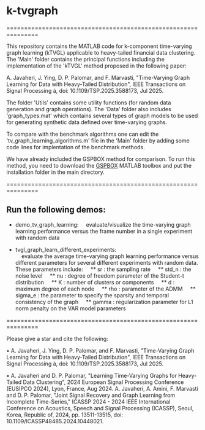 # k-tvgraph
===============================================================

This repository contains the MATLAB code for 
k-component time-varying graph learning (kTVGL) 
applicable to heavy-tailed financial data clustering. 
The 'Main' folder contains the principal functions 
including the implementation of the 'kTVGL' method proposed 
in  the following paper: 

A. Javaheri, J. Ying, D. P. Palomar, and F. Marvasti, 
"Time-Varying Graph Learning for Data with Heavy-Tailed Distribution",
IEEE Transactions on Signal Processing ȧ, doi: 10.1109/TSP.2025.3588173, Jul 2025.

The folder 'Utils' contains some utility functions 
(for random data generation and graph operations). 
The 'Data' folder also includes 'graph_types.mat' which 
contains several types of graph models to be used for 
generating synthetic data defined over time-varying graphs.

To compare with the benchmark algorithms one can edit the 
'tv_graph_learning_algorithms.m' file in the 'Main' folder by adding
some code lines for implentation of the benchmark methods.

We have already included the GSPBOX method for comparison. 
To run this method, you need to download the [GSPBOX](https://github.com/epfl-lts2/gspbox)
MATLAB toolbox and put the installation folder in the main directory.  

===============================================================

Run the following demos:
-----------------------------------
* demo_tv_graph_learning:
&nbsp;&nbsp;&nbsp; evaluate/visualize the time-varying graph learning performance versus the frame number
in a single experiment with random data


* tvgl_graph_learn_different_experiments:    
&nbsp;&nbsp;&nbsp; evaluate the average time-varying graph learning performance versus different parameters for 
several different experiments with random data. 
These parameters include:
&nbsp;&nbsp;&nbsp; ** sr          : the sampling rate 
&nbsp;&nbsp;&nbsp; ** std_n       : the noise level
&nbsp;&nbsp;&nbsp; ** nu          : degree of freedom parameter of the Student-t distribution
&nbsp;&nbsp;&nbsp; ** K           : number of clusters or components
&nbsp;&nbsp;&nbsp; ** d           : maximum degree of each node
&nbsp;&nbsp;&nbsp; ** rho         : parameter of the ADMM
&nbsp;&nbsp;&nbsp; ** sigma_e     : the parameter to specify the sparsity and temporal consistency of the graph
&nbsp;&nbsp;&nbsp; ** gamma       : regularization parameter for L1 norm penalty on the VAR model parameters


===============================================================

Please give a star and cite the following:


• A. Javaheri, J. Ying, D. P. Palomar, and F. Marvasti, 
"Time-Varying Graph Learning for Data with Heavy-Tailed Distribution",
IEEE Transactions on Signal Processing ȧ, doi: 10.1109/TSP.2025.3588173, Jul 2025.

• A. Javaheri and D. P. Palomar, 
"Learning Time-Varying Graphs for Heavy-Tailed Data Clustering", 
2024 European Signal Processing Conference (EUSIPCO 2024), Lyon, France, Aug 2024.
A. Javaheri, A. Amini, F. Marvasti and D. P. Palomar, "Joint Signal Recovery and Graph Learning from Incomplete Time-Series," ICASSP 2024 - 2024 IEEE International Conference on Acoustics, Speech and Signal Processing (ICASSP), Seoul, Korea, Republic of, 2024, pp. 13511-13515, doi: 10.1109/ICASSP48485.2024.10448021.

